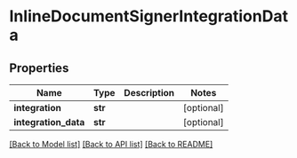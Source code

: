# InlineDocumentSignerIntegrationData

## Properties
Name | Type | Description | Notes
------------ | ------------- | ------------- | -------------
**integration** | **str** |  | [optional] 
**integration_data** | **str** |  | [optional] 

[[Back to Model list]](../README.md#documentation-for-models) [[Back to API list]](../README.md#documentation-for-api-endpoints) [[Back to README]](../README.md)



